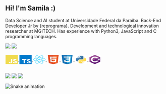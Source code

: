 ## Hi! I'm Samila :)
Data Science and AI student at Universidade Federal da Paraíba. 
Back-End Developer Jr by {reprograma}. 
Development and technological innovation researcher at MGITECH.
Has experience with Python3, JavaScript and C programming languages.
 <div>
  <a href="https://github.com/samilagarrido">
  <img height="160em" src="https://github-readme-stats-sigma-five.vercel.app/api?username=samilagarrido&count_private=true&show_icons=true&theme=transblue"/>
  <img height="160em" src="https://github-readme-stats-sigma-five.vercel.app/api/top-langs/?username=samilagarrido&layout=compact&langs_count=7&theme=transblue"/>
</div>
<div style="display: inline_block"><br>
  <img align="center" alt="sam-Js" height="30" width="40" src="https://raw.githubusercontent.com/devicons/devicon/master/icons/javascript/javascript-plain.svg">
  <img align="center" alt="sam-Ts" height="30" width="40" src="https://raw.githubusercontent.com/devicons/devicon/master/icons/typescript/typescript-plain.svg">
  <img align="center" alt="sam-React" height="30" width="40" src="https://raw.githubusercontent.com/devicons/devicon/master/icons/react/react-original.svg">
  <img align="center" alt="sam-HTML" height="30" width="40" src="https://raw.githubusercontent.com/devicons/devicon/master/icons/html5/html5-original.svg">
  <img align="center" alt="sam-CSS" height="30" width="40" src="https://raw.githubusercontent.com/devicons/devicon/master/icons/css3/css3-original.svg">
  <img align="center" alt="sam-Python" height="30" width="40" src="https://raw.githubusercontent.com/devicons/devicon/master/icons/python/python-original.svg">
  <img align="center" alt="sam-Csharp" height="30" width="40" src="https://raw.githubusercontent.com/devicons/devicon/master/icons/csharp/csharp-original.svg">
</div>
  
  ##
 
<div> 
  <a href="https://instagram.com/samgrs_/" target="_blank"><img src="https://img.shields.io/badge/-Instagram-%23E4405F?style=for-the-badge&logo=instagram&logoColor=white"></a>
 <a href="mailto:samilagrodrigues@gmail.com" target="_blank"><img src="https://img.shields.io/badge/-Gmail-%23333?style=for-the-badge&logo=gmail&logoColor=white"></a>
  <a href="https://www.linkedin.com/in/samila-garrido/" target="_blank"><img src="https://img.shields.io/badge/-LinkedIn-%230077B5?style=for-the-badge&logo=linkedin&logoColor=white"></a> 
 
  ![Snake animation](https://github.com/samilagarrido/samilagarrido/blob/output/github-contribution-grid-snake.svg)
 
</div>

